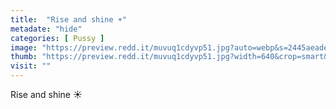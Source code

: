```yaml
---
title:  "Rise and shine ☀️"
metadate: "hide"
categories: [ Pussy ]
image: "https://preview.redd.it/muvuq1cdyvp51.jpg?auto=webp&s=2445aeade36d98b70ead24ea4b63ea17f86ba886"
thumb: "https://preview.redd.it/muvuq1cdyvp51.jpg?width=640&crop=smart&auto=webp&s=27387489e3b41c8b7c64ea40b273879790f70e0f"
visit: ""
---
```

Rise and shine ☀️
